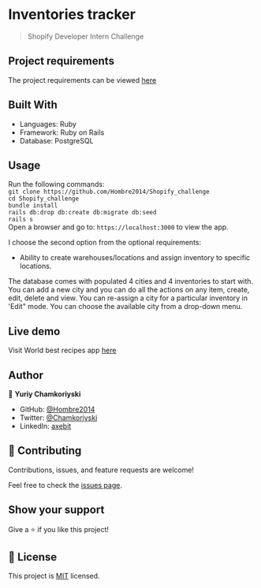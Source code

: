 # Inventories tracker

>  Shopify Developer Intern Challenge

## Project requirements

The project requirements can be viewed [here](https://docs.google.com/document/d/1DuHN-nPWvZJdMxrOVvHbu3OomMvRrCfCnrFXqgqG56Q/edit#)

## Built With

- Languages: Ruby
- Framework: Ruby on Rails
- Database: PostgreSQL

## Usage

Run the following commands:</br>
`git clone https://github.com/Hombre2014/Shopify_challenge`</br>
`cd Shopify_challenge`</br>
`bundle install`</br>
`rails db:drop db:create db:migrate db:seed`</br>
`rails s`</br>
Open a browser and go to: `https://localhost:3000` to view the app.

I choose the second option from the optional requirements:
- Ability to create warehouses/locations and assign inventory to specific locations.</br>

The database comes with populated 4 cities and 4 inventories to start with. You can add a new city and you can do all the actions on any item, create, edit, delete and view. You can re-assign a city for a particular inventory in 'Edit" mode. You can choose the available city from a drop-down menu.
## Live demo

Visit World best recipes app [here]()

## Author

👤 **Yuriy Chamkoriyski**

- GitHub: [@Hombre2014](https://github.com/Hombre2014)
- Twitter: [@Chamkoriyski](https://twitter.com/Chamkoriyski)
- LinkedIn: [axebit](https://linkedin.com/in/axebit)

## 🤝 Contributing

Contributions, issues, and feature requests are welcome!

Feel free to check the [issues page](https://github.com/Hombre2014/Shopify_challenge/issues).

## Show your support

Give a ⭐️ if you like this project!

## 📝 License

This project is [MIT](./license.md) licensed.
